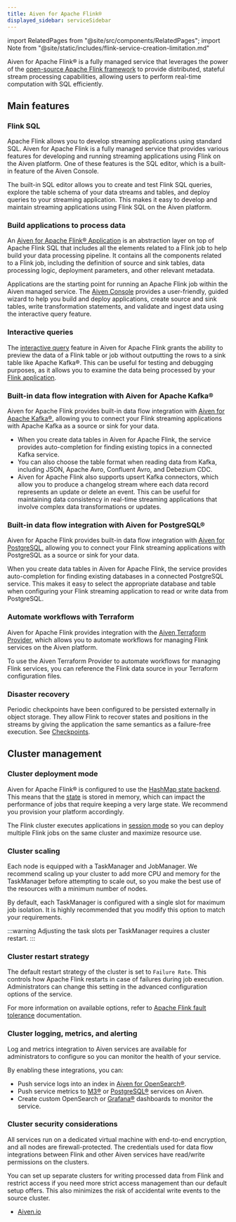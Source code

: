```yaml
---
title: Aiven for Apache Flink®
displayed_sidebar: serviceSidebar
---
```


import RelatedPages from "@site/src/components/RelatedPages";
import Note from "@site/static/includes/flink-service-creation-limitation.md"

<Note/>

Aiven for Apache Flink® is a fully managed service that leverages the power of the [open-source Apache Flink framework](https://flink.apache.org/) to provide distributed, stateful stream processing capabilities, allowing users to perform real-time computation with SQL efficiently.

## Main features

### Flink SQL

Apache Flink allows you to develop streaming applications using standard
SQL. Aiven for Apache Flink is a fully managed service that provides
various features for developing and running streaming applications using
Flink on the Aiven platform. One of these features is the SQL editor,
which is a built-in feature of the Aiven Console.

The built-in SQL
editor allows you to create and test Flink SQL queries, explore
the table schema of your data streams and tables, and deploy queries to
your streaming application. This makes it easy to develop and maintain
streaming applications using Flink SQL on the Aiven platform.

### Build applications to process data

An [Aiven for Apache Flink® Application](/docs/products/flink/concepts/flink-applications)
is an abstraction layer on top of Apache Flink SQL that
includes all the elements related to a Flink job to help build your data
processing pipeline. It contains all the components related to a Flink
job, including the definition of source and sink tables, data processing
logic, deployment parameters, and other relevant metadata.

Applications are the starting point for running an Apache Flink job
within the Aiven managed service. The [Aiven
Console](https://console.aiven.io/) provides a user-friendly, guided
wizard to help you build and deploy applications, create source and sink
tables, write transformation statements, and validate and ingest data
using the interactive query feature.

### Interactive queries

The
[interactive query](/docs/products/flink/concepts/supported-syntax-sql-editor) feature in Aiven for Apache Flink grants the ability to
preview the data of a Flink table or job without outputting the rows to
a sink table like Apache Kafka®. This can be useful for testing and
debugging purposes, as it allows you to examine the data being processed
by your
[Flink application](/docs/products/flink/concepts/flink-applications).

### Built-in data flow integration with Aiven for Apache Kafka®

Aiven for Apache Flink provides built-in data flow integration with
[Aiven for Apache Kafka®](/docs/products/kafka), allowing you to connect your Flink
streaming applications with Apache Kafka as a source or sink for your
data.

-   When you create data tables in Aiven for Apache Flink, the service
    provides auto-completion for finding existing topics in a connected
    Kafka service.
-   You can also choose the table format when reading data from Kafka,
    including JSON, Apache Avro, Confluent Avro, and Debezium CDC.
-   Aiven for Apache Flink also supports upsert Kafka connectors, which
    allow you to produce a changelog stream where each data record
    represents an update or delete an event. This can be useful for
    maintaining data consistency in real-time streaming applications
    that involve complex data transformations or updates.

### Built-in data flow integration with Aiven for PostgreSQL®

Aiven for Apache Flink provides built-in data flow integration with
[Aiven for PostgreSQL](/docs/products/postgresql), allowing you to connect your Flink
streaming applications with PostgreSQL as a source or sink for your
data.

When you create data tables in Aiven for Apache Flink, the service
provides auto-completion for finding existing databases in a connected
PostgreSQL service. This makes it easy to select the appropriate
database and table when configuring your Flink streaming application to
read or write data from PostgreSQL.

### Automate workflows with Terraform

Aiven for Apache Flink provides integration with the [Aiven Terraform
Provider](/docs/tools/terraform), which allows you to automate workflows for managing Flink
services on the Aiven platform.

To use the Aiven Terraform Provider to
automate workflows for managing Flink services, you can reference the
Flink data source in your Terraform configuration files.

### Disaster recovery

Periodic checkpoints have been configured to be persisted externally in
object storage. They allow Flink to recover states and positions in the
streams by giving the application the same semantics as a failure-free
execution. See [Checkpoints](/docs/products/flink/concepts/checkpoints).

## Cluster management

### Cluster deployment mode

Aiven for Apache Flink® is configured to use the [HashMap state
backend](https://ci.apache.org/projects/flink/flink-docs-stable/api/java/org/apache/flink/runtime/state/hashmap/HashMapStateBackend.html).
This means that the
[state](https://nightlies.apache.org/flink/flink-docs-stable/docs/concepts/stateful-stream-processing/#what-is-state)
is stored in memory, which can impact the performance of jobs that
require keeping a very large state. We recommend you provision your
platform accordingly.

The Flink cluster executes applications in [session
mode](https://nightlies.apache.org/flink/flink-docs-stable/docs/deployment/overview/#session-mode)
so you can deploy multiple Flink jobs on the same cluster and maximize resource use.

### Cluster scaling

Each node is equipped with a TaskManager and JobManager. We recommend
scaling up your cluster to add more CPU and memory for the TaskManager
before attempting to scale out, so you make the best use of the
resources with a minimum number of nodes.

By default, each TaskManager is configured with a single slot for
maximum job isolation. It is highly recommended that you modify this
option to match your requirements.

:::warning
Adjusting the task slots per TaskManager requires a cluster restart.
:::

### Cluster restart strategy

The default restart strategy of the cluster is set to `Failure Rate`.
This controls how Apache Flink restarts in case of failures during job
execution. Administrators can change this setting in the advanced
configuration options of the service.

For more information on available options, refer to [Apache Flink fault
tolerance](https://nightlies.apache.org/flink/flink-docs-master/docs/deployment/config/#fault-tolerance)
documentation.

### Cluster logging, metrics, and alerting

Log and metrics integration to Aiven services are available for
administrators to configure so you can monitor the health of your
service.

By enabling these integrations, you can:

- Push service logs into an index in [Aiven for OpenSearch®](/docs/products/opensearch).
- Push service metrics to [M3®](/docs/products/m3db)
  or [PostgreSQL®](/docs/products/postgresql) services on Aiven.
- Create custom OpenSearch or [Grafana®](/docs/products/grafana) dashboards to
  monitor the service.

### Cluster security considerations

All services run on a dedicated virtual machine with end-to-end
encryption, and all nodes are firewall-protected. The credentials used
for data flow integrations between Flink and other Aiven services have
read/write permissions on the clusters.

You can set up separate clusters
for writing processed data from Flink and restrict access if you need
more strict access management than our default setup offers. This also
minimizes the risk of accidental write events to the source cluster.

<RelatedPages/>

- [Aiven.io](https://aiven.io/flink)
